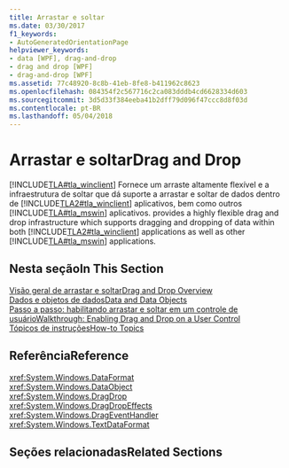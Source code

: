 ```yaml
---
title: Arrastar e soltar
ms.date: 03/30/2017
f1_keywords:
- AutoGeneratedOrientationPage
helpviewer_keywords:
- data [WPF], drag-and-drop
- drag and drop [WPF]
- drag-and-drop [WPF]
ms.assetid: 77c48920-8c8b-41eb-8fe8-b411962c8623
ms.openlocfilehash: 084354f2c567716c2ca083dddb4cd6628334d603
ms.sourcegitcommit: 3d5d33f384eeba41b2dff79d096f47ccc8d8f03d
ms.contentlocale: pt-BR
ms.lasthandoff: 05/04/2018
---
```

# <a name="drag-and-drop"></a><span data-ttu-id="5a35e-102">Arrastar e soltar</span><span class="sxs-lookup"><span data-stu-id="5a35e-102">Drag and Drop</span></span>
[!INCLUDE[TLA#tla_winclient](../../../../includes/tlasharptla-winclient-md.md)]<span data-ttu-id="5a35e-103"> Fornece um arraste altamente flexível e a infraestrutura de soltar que dá suporte a arrastar e soltar de dados dentro de [!INCLUDE[TLA2#tla_winclient](../../../../includes/tla2sharptla-winclient-md.md)] aplicativos, bem como outros [!INCLUDE[TLA#tla_mswin](../../../../includes/tlasharptla-mswin-md.md)] aplicativos.</span><span class="sxs-lookup"><span data-stu-id="5a35e-103"> provides a highly flexible drag and drop infrastructure which supports dragging and dropping of data within both [!INCLUDE[TLA2#tla_winclient](../../../../includes/tla2sharptla-winclient-md.md)] applications as well as other [!INCLUDE[TLA#tla_mswin](../../../../includes/tlasharptla-mswin-md.md)] applications.</span></span>  
  
## <a name="in-this-section"></a><span data-ttu-id="5a35e-104">Nesta seção</span><span class="sxs-lookup"><span data-stu-id="5a35e-104">In This Section</span></span>  
 [<span data-ttu-id="5a35e-105">Visão geral de arrastar e soltar</span><span class="sxs-lookup"><span data-stu-id="5a35e-105">Drag and Drop Overview</span></span>](../../../../docs/framework/wpf/advanced/drag-and-drop-overview.md)  
 [<span data-ttu-id="5a35e-106">Dados e objetos de dados</span><span class="sxs-lookup"><span data-stu-id="5a35e-106">Data and Data Objects</span></span>](../../../../docs/framework/wpf/advanced/data-and-data-objects.md)  
 [<span data-ttu-id="5a35e-107">Passo a passo: habilitando arrastar e soltar em um controle de usuário</span><span class="sxs-lookup"><span data-stu-id="5a35e-107">Walkthrough: Enabling Drag and Drop on a User Control</span></span>](../../../../docs/framework/wpf/advanced/walkthrough-enabling-drag-and-drop-on-a-user-control.md)  
 [<span data-ttu-id="5a35e-108">Tópicos de instruções</span><span class="sxs-lookup"><span data-stu-id="5a35e-108">How-to Topics</span></span>](../../../../docs/framework/wpf/advanced/drag-and-drop-how-to-topics.md)  
  
## <a name="reference"></a><span data-ttu-id="5a35e-109">Referência</span><span class="sxs-lookup"><span data-stu-id="5a35e-109">Reference</span></span>  
 <xref:System.Windows.DataFormat>  
  <xref:System.Windows.DataObject>  
  <xref:System.Windows.DragDrop>  
  <xref:System.Windows.DragDropEffects>  
  <xref:System.Windows.DragEventHandler>  
  <xref:System.Windows.TextDataFormat>  
  
## <a name="related-sections"></a><span data-ttu-id="5a35e-110">Seções relacionadas</span><span class="sxs-lookup"><span data-stu-id="5a35e-110">Related Sections</span></span>
